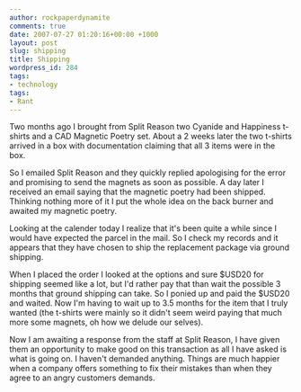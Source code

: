 ```yaml
---
author: rockpaperdynamite
comments: true
date: 2007-07-27 01:20:16+00:00 +1000
layout: post
slug: shipping
title: Shipping
wordpress_id: 284
tags:
- technology
tags:
- Rant
---
```


Two months ago I brought from Split Reason two Cyanide and Happiness t-shirts and a CAD Magnetic Poetry set. About a 2 weeks later the two t-shirts arrived in a box with documentation claiming that all 3 items were in the box.

So I emailed Split Reason and they quickly replied apologising for the error and promising to send the magnets as soon as possible. A day later I received an email saying that the magnetic poetry had been shipped. Thinking nothing more of it I put the whole idea on the back burner and awaited my magnetic poetry.<!-- more -->

Looking at the calender today I realize that it's been quite a while since I would have expected the parcel in the mail. So I check my records and it appears that they have chosen to ship the replacement package via ground shipping.

When I placed the order I looked at the options and sure $USD20 for shipping seemed like a lot, but I'd rather pay that than wait the possible 3 months that ground shipping can take. So I ponied up and paid the $USD20 and waited. Now I'm having to wait up to 3.5 months for the item that I truly wanted (the t-shirts were mainly so it didn't seem weird paying that much more some magnets, oh how we delude our selves).

Now I am awaiting a response from the staff at Split Reason, I have given them an opportunity to make good on this transaction as all I have asked is what is going on. I haven't demanded anything. Things are much happier when a company offers something to fix their mistakes than when they agree to an angry customers demands.
